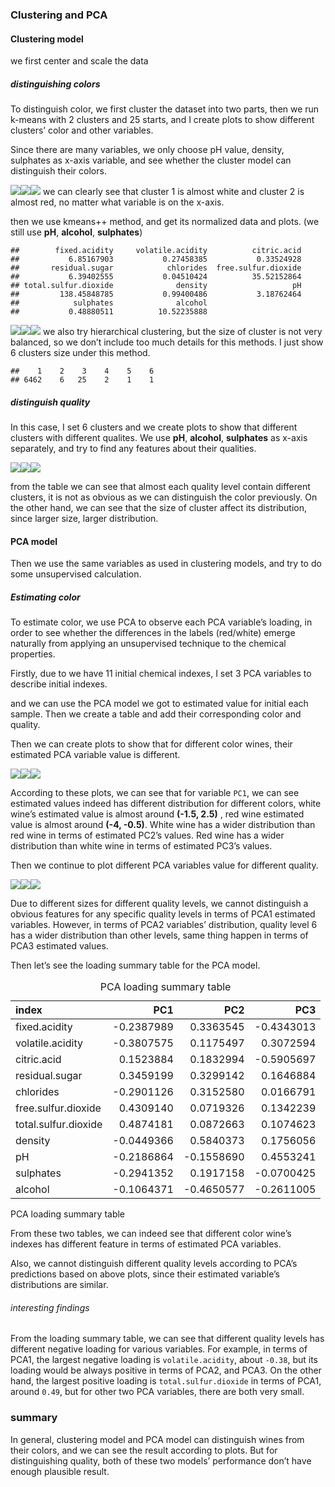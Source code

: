 ### Clustering and PCA

#### Clustering model

we first center and scale the data

##### distinguishing colors

To distinguish color, we first cluster the dataset into two parts, then
we run k-means with 2 clusters and 25 starts, and I create plots to show
different clusters’ color and other variables.

Since there are many variables, we only choose pH value, density,
sulphates as x-axis variable, and see whether the cluster model can
distinguish their colors.

![](HW4_1_files/figure-markdown_strict/plot%20for%20pH%20&%20density-1.png)![](HW4_1_files/figure-markdown_strict/plot%20for%20pH%20&%20density-2.png)![](HW4_1_files/figure-markdown_strict/plot%20for%20pH%20&%20density-3.png)
we can clearly see that cluster 1 is almost white and cluster 2 is
almost red, no matter what variable is on the x-axis.

then we use kmeans++ method, and get its normalized data and plots. (we
still use **pH**, **alcohol**, **sulphates**)

    ##        fixed.acidity     volatile.acidity          citric.acid 
    ##           6.85167903           0.27458385           0.33524928 
    ##       residual.sugar            chlorides  free.sulfur.dioxide 
    ##           6.39402555           0.04510424          35.52152864 
    ## total.sulfur.dioxide              density                   pH 
    ##         138.45848785           0.99400486           3.18762464 
    ##            sulphates              alcohol 
    ##           0.48880511          10.52235888

![](HW4_1_files/figure-markdown_strict/kpp%20plots-1.png)![](HW4_1_files/figure-markdown_strict/kpp%20plots-2.png)![](HW4_1_files/figure-markdown_strict/kpp%20plots-3.png)
we also try hierarchical clustering, but the size of cluster is not very
balanced, so we don’t include too much details for this methods. I just
show 6 clusters size under this method.

    ##    1    2    3    4    5    6 
    ## 6462    6   25    2    1    1

##### distinguish quality

In this case, I set 6 clusters and we create plots to show that
different clusters with different qualites. We use **pH**, **alcohol**,
**sulphates** as x-axis separately, and try to find any features about
their qualities.

![](HW4_1_files/figure-markdown_strict/cluster3%20plots-1.png)![](HW4_1_files/figure-markdown_strict/cluster3%20plots-2.png)![](HW4_1_files/figure-markdown_strict/cluster3%20plots-3.png)

from the table we can see that almost each quality level contain
different clusters, it is not as obvious as we can distinguish the color
previously. On the other hand, we can see that the size of cluster
affect its distribution, since larger size, larger distribution.

#### PCA model

Then we use the same variables as used in clustering models, and try to
do some unsupervised calculation.

##### Estimating color

To estimate color, we use PCA to observe each PCA variable’s loading, in
order to see whether the differences in the labels (red/white) emerge
naturally from applying an unsupervised technique to the chemical
properties.

Firstly, due to we have 11 initial chemical indexes, I set 3 PCA
variables to describe initial indexes.

and we can use the PCA model we got to estimated value for initial each
sample. Then we create a table and add their corresponding color and
quality.

Then we can create plots to show that for different color wines, their
estimated PCA variable value is different.

![](HW4_1_files/figure-markdown_strict/show%20the%20pca%20plots-1.png)![](HW4_1_files/figure-markdown_strict/show%20the%20pca%20plots-2.png)![](HW4_1_files/figure-markdown_strict/show%20the%20pca%20plots-3.png)

According to these plots, we can see that for variable `PC1`, we can see
estimated values indeed has different distribution for different colors,
white wine’s estimated value is almost around **(-1.5, 2.5)** , red wine
estimated value is almost around **(-4, -0.5)**. White wine has a wider
distribution than red wine in terms of estimated PC2’s values. Red wine
has a wider distribution than white wine in terms of estimated PC3’s
values.

Then we continue to plot different PCA variables value for different
quality.

![](HW4_1_files/figure-markdown_strict/PCA%20variables%20for%20quality-1.png)![](HW4_1_files/figure-markdown_strict/PCA%20variables%20for%20quality-2.png)![](HW4_1_files/figure-markdown_strict/PCA%20variables%20for%20quality-3.png)

Due to different sizes for different quality levels, we cannot
distinguish a obvious features for any specific quality levels in terms
of PCA1 estimated variables. However, in terms of PCA2 variables’
distribution, quality level 6 has a wider distribution than other
levels, same thing happen in terms of PCA3 estimated values.

Then let’s see the loading summary table for the PCA model.

<table>
<caption>PCA loading summary table</caption>
<thead>
<tr class="header">
<th style="text-align: left;">index</th>
<th style="text-align: right;">PC1</th>
<th style="text-align: right;">PC2</th>
<th style="text-align: right;">PC3</th>
</tr>
</thead>
<tbody>
<tr class="odd">
<td style="text-align: left;">fixed.acidity</td>
<td style="text-align: right;">-0.2387989</td>
<td style="text-align: right;">0.3363545</td>
<td style="text-align: right;">-0.4343013</td>
</tr>
<tr class="even">
<td style="text-align: left;">volatile.acidity</td>
<td style="text-align: right;">-0.3807575</td>
<td style="text-align: right;">0.1175497</td>
<td style="text-align: right;">0.3072594</td>
</tr>
<tr class="odd">
<td style="text-align: left;">citric.acid</td>
<td style="text-align: right;">0.1523884</td>
<td style="text-align: right;">0.1832994</td>
<td style="text-align: right;">-0.5905697</td>
</tr>
<tr class="even">
<td style="text-align: left;">residual.sugar</td>
<td style="text-align: right;">0.3459199</td>
<td style="text-align: right;">0.3299142</td>
<td style="text-align: right;">0.1646884</td>
</tr>
<tr class="odd">
<td style="text-align: left;">chlorides</td>
<td style="text-align: right;">-0.2901126</td>
<td style="text-align: right;">0.3152580</td>
<td style="text-align: right;">0.0166791</td>
</tr>
<tr class="even">
<td style="text-align: left;">free.sulfur.dioxide</td>
<td style="text-align: right;">0.4309140</td>
<td style="text-align: right;">0.0719326</td>
<td style="text-align: right;">0.1342239</td>
</tr>
<tr class="odd">
<td style="text-align: left;">total.sulfur.dioxide</td>
<td style="text-align: right;">0.4874181</td>
<td style="text-align: right;">0.0872663</td>
<td style="text-align: right;">0.1074623</td>
</tr>
<tr class="even">
<td style="text-align: left;">density</td>
<td style="text-align: right;">-0.0449366</td>
<td style="text-align: right;">0.5840373</td>
<td style="text-align: right;">0.1756056</td>
</tr>
<tr class="odd">
<td style="text-align: left;">pH</td>
<td style="text-align: right;">-0.2186864</td>
<td style="text-align: right;">-0.1558690</td>
<td style="text-align: right;">0.4553241</td>
</tr>
<tr class="even">
<td style="text-align: left;">sulphates</td>
<td style="text-align: right;">-0.2941352</td>
<td style="text-align: right;">0.1917158</td>
<td style="text-align: right;">-0.0700425</td>
</tr>
<tr class="odd">
<td style="text-align: left;">alcohol</td>
<td style="text-align: right;">-0.1064371</td>
<td style="text-align: right;">-0.4650577</td>
<td style="text-align: right;">-0.2611005</td>
</tr>
</tbody>
</table>

PCA loading summary table

From these two tables, we can indeed see that different color wine’s
indexes has different feature in terms of estimated PCA variables.

Also, we cannot distinguish different quality levels according to PCA’s
predictions based on above plots, since their estimated variable’s
distributions are similar.

###### interesting findings

From the loading summary table, we can see that different quality levels
has different negative loading for various variables. For example, in
terms of PCA1, the largest negative loading is `volatile.acidity`, about
`-0.38`, but its loading would be always positive in terms of PCA2, and
PCA3. On the other hand, the largest positive loading is
`total.sulfur.dioxide` in terms of PCA1, around `0.49`, but for other
two PCA variables, there are both very small.

### summary

In general, clustering model and PCA model can distinguish wines from
their colors, and we can see the result according to plots. But for
distinguishing quality, both of these two models’ performance don’t have
enough plausible result.
